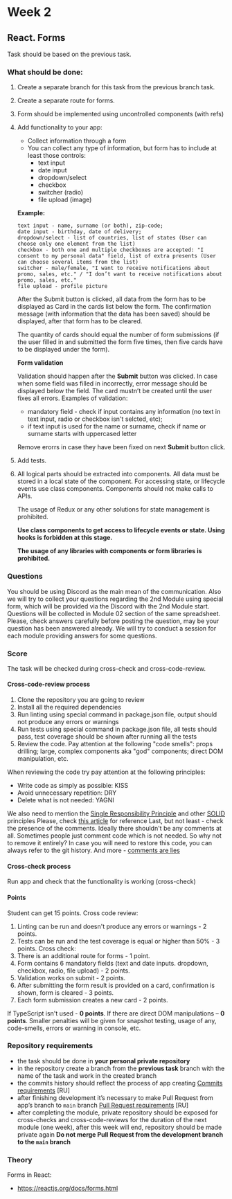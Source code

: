# Week 2

## React. Forms

Task should be based on the previous task.

### What should be done:

1. Create a separate branch for this task from the previous branch task.
2. Create a separate route for forms.
3. Form should be implemented using uncontrolled components (with refs)
4. Add functionality to your app:
   +  Collect information through a form
   +  You can collect any type of information, but form has to include at least those controls:
      + text input
      + date input
      + dropdown/select
      + checkbox
      + switcher (radio)
      + file upload (image)

   **Example:**
     ```
     text input - name, surname (or both), zip-code;
     date input - birthday, date of delivery;
     dropdown/select - list of countries, list of states (User can choose only one element from the list)
     checkbox - both one and multiple checkboxes are accepted: "I consent to my personal data" field, list of extra presents (User can choose several items from the list)
     switcher - male/female, "I want to receive notifications about promo, sales, etc." / "I don’t want to receive notifications about promo, sales, etc."
     file upload - profile picture
     ```

   After the Submit button is clicked, all data from the form has to be displayed as Card in the cards list below the form. The confirmation message (with information that the data has been saved) should be displayed, after that form has to be cleared.
   
   The quantity of cards should equal the number of form submissions (if the user filled in and submitted the form five times, then five cards have to be displayed under the form).
   
   **Form validation**
   
   Validation should happen after the **Submit** button was clicked. In case when some field was filled in incorrectly, error message should be displayed below the field. The card mustn’t be created until the user fixes all errors.
   Examples of validation:
   - mandatory field - check if input contains any information (no text in text input, radio or checkbox isn't selcted, etc);
   - if text input is used for the name or surname, check if name or surname starts with uppercased letter

   Remove erorrs in case they have been fixed on next **Submit** button click.

5. Add tests.
6. All logical parts should be extracted into components.
   All data must be stored in a local state of the component.
   For accessing state, or lifecycle events use class components.
   Components should not make calls to APIs.

   The usage of Redux or any other solutions for state management is prohibited.
   
   **Use class components to get access to lifecycle events or state. Using hooks is forbidden at this stage.**

   **The usage of any libraries with components or form libraries is prohibited.**  

### Questions
You should be using Discord as the main mean of the communication.
Also we will try to collect your questions regarding the 2nd Module using special form, which will be provided via the Discord with the 2nd Module start. Questions will be collected in Module 02 section of the same spreadsheet. Please, check answers carefully before posting the question, may be your question has been answered already.
We will try to conduct a session for each module providing answers for some questions.


### Score
The task will be checked during cross-check and cross-code-review.
#### Cross-code-review process
1. Clone the repository you are going to review
2. Install all the required dependencies
3. Run linting using special command in package.json file, output should not produce any errors or warnings
4. Run tests using special command in package.json file, all tests should pass, test coverage should be shown after running all the tests
5. Review the code. Pay attention at the following "code smells": props drilling; large, complex components aka "god" components; direct DOM manipulation, etc.

When reviewing the code try pay attention at the following principles:
* Write code as simply as possible: KISS
* Avoid unnecessary repetition: DRY
* Delete what is not needed: YAGNI

We also need to mention the [Single Responsibility Principle](https://en.wikipedia.org/wiki/Single-responsibility_principle) and other [SOLID](https://en.wikipedia.org/wiki/SOLID) principles
Please, check [this article](https://dmitripavlutin.com/7-architectural-attributes-of-a-reliable-react-component/) for reference
Last, but not least - check the presence of the comments. Ideally there shouldn't be any comments at all. Sometimes people just comment code which is not needed. So why not to remove it entirely? In case you will need to restore this code, you can always refer to the git history. And more - [comments are lies](https://blog.devgenius.io/code-should-be-the-one-version-of-the-truth-dont-add-comments-b0bcd8631a9a)
#### Cross-check process
Run app and check that the functionality is working (cross-check)

#### Points
Student can get 15 points.
Cross code review:
1. Linting can be run and doesn't produce any errors or warnings - 2 points.
2. Tests can be run and the test coverage is equal or higher than 50% - 3 points.
Cross check:
1. There is an additional route for forms - 1 point.
2. Form contains 6 mandatory fields (text and date inputs. dropdown, checkbox, radio, file upload) - 2 points.
3. Validation works on submit - 2 points.
4. After submitting the form result is provided on a card, confirmation is shown, form is cleared - 3 points.
5. Each form submission creates a new card - 2 points.

If TypeScript isn't used - **0 points**.
If there are direct DOM manipulations – **0 points**.
Smaller penalties will be given for snapshot testing, usage of any, code-smells, errors or warning in console, etc.
### Repository requirements

* the task should be done in **your personal private repository** 
* in the repository create a branch from the **previous task** branch with the name of the task and work in the created branch
* the commits history should reflect the process of app creating [Commits requirements](https://docs.rs.school/#/git-convention?id=%D0%A2%D1%80%D0%B5%D0%B1%D0%BE%D0%B2%D0%B0%D0%BD%D0%B8%D1%8F-%D0%BA-%D0%B8%D0%BC%D0%B5%D0%BD%D0%B0%D0%BC-%D0%BA%D0%BE%D0%BC%D0%BC%D0%B8%D1%82%D0%BE%D0%B2) [RU]
* after finishing development it’s necessary to make Pull Request from app’s branch to `main` branch [Pull Request requirements](https://docs.rs.school/#/pull-request-review-process?id=%D0%A2%D1%80%D0%B5%D0%B1%D0%BE%D0%B2%D0%B0%D0%BD%D0%B8%D1%8F-%D0%BA-pull-request-pr) [RU]
* after completing the module, private repository should be exposed for cross-checks and cross-code-reviews for the duration of the next module (one week), after this week will end, repository should be made private again 
**Do not merge Pull Request from the development branch to the `main` branch**

### Theory
Forms in React:
- https://reactjs.org/docs/forms.html
